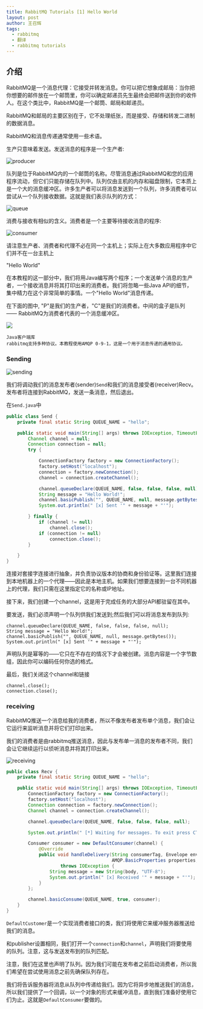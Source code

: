 ```yaml
---
title: RabbitMQ Tutorials [1] Hello World
layout: post
author: 王召辉
tags:
  - rabbitmq
  - 翻译
  - rabbitmq tutorials
---
```


## 介绍

RabbitMQ是一个消息代理：它接受并转发消息。你可以把它想象成邮局：当你把你想要的邮件放在一个邮筒里，你可以确定邮递员先生最终会把邮件送到你的收件人。在这个类比中，RabbitMQ是一个邮筒、邮局和邮递员。

RabbitMQ和邮局的主要区别在于，它不处理纸张，而是接受、存储和转发二进制的数据消息。

RabbitMQ和消息传递通常使用一些术语。

生产只意味着发送。发送消息的程序是一个生产者:

![producer](http://www.rabbitmq.com/img/tutorials/producer.png)

队列是位于RabbitMQ内的一个邮筒的名称。尽管消息通过RabbitMQ和您的应用程序流动，但它们只能存储在队列中。队列仅由主机的内存和磁盘限制，它本质上是一个大的消息缓冲区。许多生产者可以将消息发送到一个队列，许多消费者可以尝试从一个队列接收数据。这就是我们表示队列的方式：

![queue](http://www.rabbitmq.com/img/tutorials/queue.png)

消费与接收有相似的含义。消费者是一个主要等待接收消息的程序:

![consumer](http://www.rabbitmq.com/img/tutorials/consumer.png)

请注意生产者、消费者和代理不必在同一个主机上；实际上在大多数应用程序中它们并不在一台主机上

"Hello World"

在本教程的这一部分中，我们将用Java编写两个程序；一个发送单个消息的生产者，一个接收消息并将其打印出来的消费者。我们将忽略一些Java API的细节，集中精力在这个非常简单的事情。一个"Hello World"消息传递。

在下面的图中, "P"是我们的生产者，"C"是我们的消费者。中间的盒子是队列 —— RabbitMQ为消费者代表的一个消息缓冲区。

![](http://www.rabbitmq.com/img/tutorials/python-one.png)

```
Java客户端库
rabbitmq支持多种协议。本教程使用AMQP 0-9-1，这是一个用于消息传递的通用协议。
```

### Sending

![sending](http://www.rabbitmq.com/img/tutorials/sending.png)

我们将调动我们的消息发布者(sender)``Send``和我们的消息接受者(receiver)Recv。发布者将连接到RabbitMQ，发送一条消息，然后退出。

在``Send.java``中

``` java
public class Send {
    private final static String QUEUE_NAME = "hello";

    public static void main(String[] args) throws IOException, TimeoutException {
        Channel channel = null;
        Connection connection = null;
        try {

            ConnectionFactory factory = new ConnectionFactory();
            factory.setHost("localhost");
            connection = factory.newConnection();
            channel = connection.createChannel();

            channel.queueDeclare(QUEUE_NAME, false, false, false, null);
            String message = "Hello World!";
            channel.basicPublish("", QUEUE_NAME, null, message.getBytes());
            System.out.println(" [x] Sent '" + message + "'");

        } finally {
            if (channel != null)
                channel.close();
            if (connection != null)
                connection.close();
        }

    }
}
```

连接对套接字连接进行抽象，并负责协议版本的协商和身份验证等。这里我们连接到本地机器上的一个代理——因此是本地主机。如果我们想要连接到一台不同机器上的代理，我们只需在这里指定它的名称或IP地址。

接下来，我们创建一个channel，这是用于完成任务的大部分API都驻留在其中。

要发送，我们必须声明一个队列供我们发送到;然后我们可以将消息发布到队列:

```
channel.queueDeclare(QUEUE_NAME, false, false, false, null);
String message = "Hello World!";
channel.basicPublish("", QUEUE_NAME, null, message.getBytes());
System.out.println(" [x] Sent '" + message + "'");
```

声明队列是幂等的——它只在不存在的情况下才会被创建。消息内容是一个字节数组，因此你可以编码任何你选的格式。

最后，我们关闭这个channel和链接

```
channel.close();
connection.close();
```

### receiving

RabbitMQ推送一个消息给我的消费者，所以不像发布者发布单个消息，我们会让它运行来监听消息并将它们打印出来。

我们的消费者是由rabbitmq推送消息，因此与发布单一消息的发布者不同，我们会让它继续运行以侦听消息并将其打印出来。

![receiving](http://www.rabbitmq.com/img/tutorials/receiving.png)

``` java
public class Recv {
    private final static String QUEUE_NAME = "hello";

    public static void main(String[] args) throws IOException, TimeoutException {
        ConnectionFactory factory = new ConnectionFactory();
        factory.setHost("localhost");
        Connection connection = factory.newConnection();
        Channel channel = connection.createChannel();

        channel.queueDeclare(QUEUE_NAME, false, false, false, null);

        System.out.println(" [*] Waiting for messages. To exit press CTRL+C");

        Consumer consumer = new DefaultConsumer(channel) {
            @Override
            public void handleDelivery(String consumerTag, Envelope envelope,
                                       AMQP.BasicProperties properties, byte[] body)
                    throws IOException {
                String message = new String(body, "UTF-8");
                System.out.println(" [x] Received '" + message + "'");
            }
        };

        channel.basicConsume(QUEUE_NAME, true, consumer);
    }
}
```
``DefaultCustomer``是一个实现消费者接口的类，我们将使用它来缓冲服务器推送给我们的消息。

和publisher设置相同，我们打开一个``connection``和``channel``，声明我们将要使用的队列。注意，这与发送发布到的队列匹配。

注意，我们在这里也声明了队列。因为我们可能在发布者之前启动消费者，所以我们希望在尝试使用消息之前先确保队列存在。

我们将告诉服务器将消息从队列中传递给我们。因为它将异步地推送我们的消息，所以我们提供了一个回调，以一个对象的形式来缓冲消息，直到我们准备好使用它们为止。这就是``DefaultConsumer``要做的。


